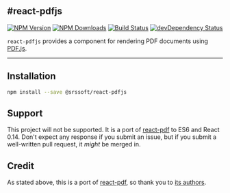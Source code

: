 #react-pdfjs
---
[![NPM Version](https://img.shields.io/npm/v/@srssoft/react-pdfjs.svg?style=flat-square)](https://www.npmjs.com/package/@srssoft/react-pdfjs) 
[![NPM Downloads](https://img.shields.io/npm/dm/@srssoft/react-pdfjs.svg?style=flat-square)](https://www.npmjs.com/package/@srssoft/react-pdfjs)
[![Build Status](https://img.shields.io/travis/srssoft/react-pdfjs/master.svg?style=flat-square)](https://travis-ci.org/srssoft/react-pdfjs)
[![devDependency Status](https://david-dm.org/srssoft/react-pdfjs/dev-status.svg)](https://david-dm.org/srssoft/react-pdfjs#info=devDependencies)

`react-pdfjs` provides a component for rendering PDF documents using [PDF.js](http://mozilla.github.io/pdf.js/).

---

## Installation

```bash
npm install --save @srssoft/react-pdfjs
```

## Support

This project will not be supported. It is a port of [react-pdf](https://github.com/nnarhinen/react-pdf) to ES6 and 
React 0.14. Don't expect any response if you submit an issue, but if you submit a well-written pull request, it _might_ 
be merged in.

## Credit

As stated above, this is a port of [react-pdf](https://github.com/nnarhinen/react-pdf), so thank you to
[its authors](https://github.com/nnarhinen/react-pdf#author).

